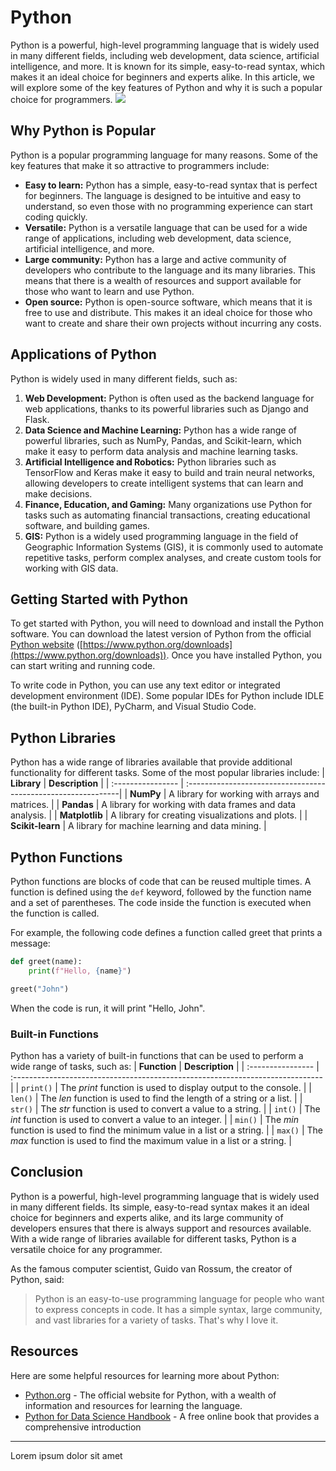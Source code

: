 # Python
Python is a powerful, high-level programming language that is widely used in many different fields, including web development, data science, artificial intelligence, and more. It is known for its simple, easy-to-read syntax, which makes it an ideal choice for beginners and experts alike. In this article, we will explore some of the key features of Python and why it is such a popular choice for programmers.
![](https://www.python.org/static/img/python-logo@2x.png) 

## Why Python is Popular
Python is a popular programming language for many reasons. Some of the key features that make it so attractive to programmers include:
- **Easy to learn:** Python has a simple, easy-to-read syntax that is perfect for beginners. The language is designed to be intuitive and easy to understand, so even those with no programming experience can start coding quickly.
- **Versatile:** Python is a versatile language that can be used for a wide range of applications, including web development, data science, artificial intelligence, and more.
- **Large community:** Python has a large and active community of developers who contribute to the language and its many libraries. This means that there is a wealth of resources and support available for those who want to learn and use Python.
- **Open source:** Python is open-source software, which means that it is free to use and distribute. This makes it an ideal choice for those who want to create and share their own projects without incurring any costs.

## Applications of Python
Python is widely used in many different fields, such as:
1. **Web Development:** Python is often used as the backend language for web applications, thanks to its powerful libraries such as Django and Flask.
2. **Data Science and Machine Learning:** Python has a wide range of powerful libraries, such as NumPy, Pandas, and Scikit-learn, which make it easy to perform data analysis and machine learning tasks.
3. **Artificial Intelligence and Robotics:** Python libraries such as TensorFlow and Keras make it easy to build and train neural networks, allowing developers to create intelligent systems that can learn and make decisions.
4. **Finance, Education, and Gaming:** Many organizations use Python for tasks such as automating financial transactions, creating educational software, and building games.
5. **GIS:** Python is a widely used programming language in the field of Geographic Information Systems (GIS), it is commonly used to automate repetitive tasks, perform complex analyses, and create custom tools for working with GIS data.

## Getting Started with Python
To get started with Python, you will need to download and install the Python software. You can download the latest version of Python from the official [Python website](https://www.python.org/downloads) ([https://www.python.org/downloads](https://www.python.org/downloads)). Once you have installed Python, you can start writing and running code.

To write code in Python, you can use any text editor or integrated development environment (IDE). Some popular IDEs for Python include IDLE (the built-in Python IDE), PyCharm, and Visual Studio Code.

## Python Libraries
Python has a wide range of libraries available that provide additional functionality for different tasks. Some of the most popular libraries include:
| **Library**       | **Description**                                               |
| :---------------- | :-------------------------------------------------------------| 
| **NumPy**         | A library for working with arrays and matrices.               | 
| **Pandas**        | A library for working with data frames and data analysis.     | 
| **Matplotlib**    | A library for creating visualizations and plots.              | 
| **Scikit-learn**  | A library for machine learning and data mining.               | 

## Python Functions
Python functions are blocks of code that can be reused multiple times. A function is defined using the `def` keyword, followed by the function name and a set of parentheses. The code inside the function is executed when the function is called.

For example, the following code defines a function called greet that prints a message:
```python 
def greet(name):
    print(f"Hello, {name}")

greet("John")
``` 
When the code is run, it will print "Hello, John".

### Built-in Functions
Python has a variety of built-in functions that can be used to perform a wide range of tasks, such as:
| **Function**      | **Description**                                                               |
| :---------------- | :-----------------------------------------------------------------------------| 
| `print()`         | The *print* function is used to display output to the console.                | 
| `len()`           | The *len* function is used to find the length of a string or a list.          |
| `str()`           | The *str* function is used to convert a value to a string.                    |
| `int()`           | The *int* function is used to convert a value to an integer.                  |
| `min()`           | The *min* function is used to find the minimum value in a list or a string.   |
| `max()`           | The *max* function is used to find the maximum value in a list or a string.   |

## Conclusion
Python is a powerful, high-level programming language that is widely used in many different fields. Its simple, easy-to-read syntax makes it an ideal choice for beginners and experts alike, and its large community of developers ensures that there is always support and resources available. With a wide range of libraries available for different tasks, Python is a versatile choice for any programmer.

As the famous computer scientist, Guido van Rossum, the creator of Python, said:
> Python is an easy-to-use programming language for people who want to express concepts in code. It has a simple syntax, large community, and vast libraries for a variety of tasks. That's why I love it.

## Resources
Here are some helpful resources for learning more about Python:
- [Python.org](https://www.python.org/) -  The official website for Python, with a wealth of information and resources for learning the language.
- [Python for Data Science Handbook](https://jakevdp.github.io/PythonDataScienceHandbook/) - A free online book that provides a comprehensive introduction

_________________

Lorem ipsum dolor sit amet
